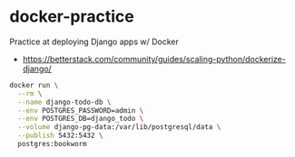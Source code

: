 # docker-practice

Practice at deploying Django apps w/ Docker

* https://betterstack.com/community/guides/scaling-python/dockerize-django/


```bash
docker run \
  --rm \
  --name django-todo-db \
  --env POSTGRES_PASSWORD=admin \
  --env POSTGRES_DB=django_todo \
  --volume django-pg-data:/var/lib/postgresql/data \
  --publish 5432:5432 \
  postgres:bookworm
```